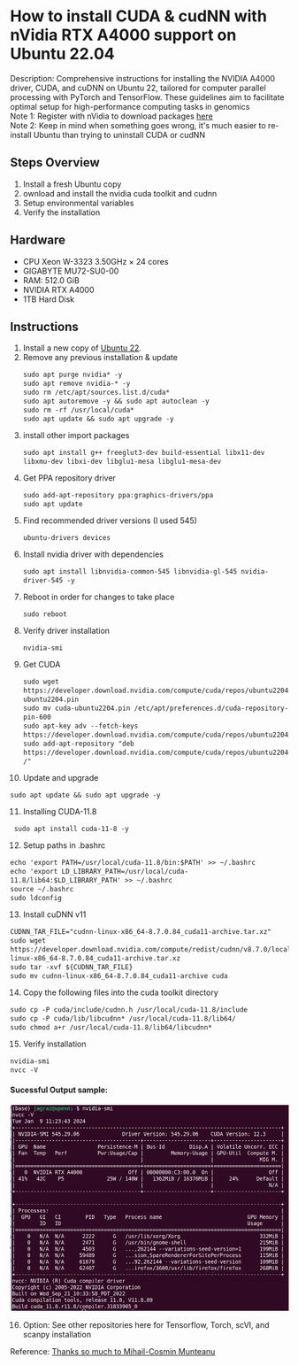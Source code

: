 # How to install CUDA & cudNN with nVidia RTX A4000 support on Ubuntu 22.04

Description: Comprehensive instructions for installing the NVIDIA A4000 driver, CUDA, and cuDNN on Ubuntu 22, tailored for computer parallel processing with PyTorch and TensorFlow. These guidelines aim to facilitate optimal setup for high-performance computing tasks in genomics  
Note 1: Register with nVidia to download packages [here](https://developer.nvidia.com/developer-program/signup)  
Note 2: Keep in mind when something goes wrong, it's much easier to re-install Ubuntu than trying to uninstall CUDA or cudNN  

## Steps Overview ####  
1) Install a fresh Ubuntu copy
2) ownload and install the nvidia cuda toolkit and cudnn
3) Setup environmental variables
4) Verify the installation

## Hardware  
- CPU Xeon W-3323 3.50GHz × 24 cores
- GIGABYTE MU72-SU0-00
- RAM: 512.0 GiB
- NVIDIA RTX A4000
- 1TB Hard Disk
  
## Instructions  
1) Install a new copy of 
[Ubuntu 22](https://www.ubuntu.com).  
2) Remove any previous installation & update  
   ```text     
   sudo apt purge nvidia* -y  
   sudo apt remove nvidia-* -y  
   sudo rm /etc/apt/sources.list.d/cuda*  
   sudo apt autoremove -y && sudo apt autoclean -y  
   sudo rm -rf /usr/local/cuda*  
   sudo apt update && sudo apt upgrade -y
   ```
3) install other import packages  
   ```text 
   sudo apt install g++ freeglut3-dev build-essential libx11-dev libxmu-dev libxi-dev libglu1-mesa libglu1-mesa-dev
   ```
4) Get PPA repository driver
   ```text   
   sudo add-apt-repository ppa:graphics-drivers/ppa
   sudo apt update
   ```
5) Find recommended driver versions (I used 545)
   ```text   
   ubuntu-drivers devices
   ```
6) Install nvidia driver with dependencies  
   ```text    
   sudo apt install libnvidia-common-545 libnvidia-gl-545 nvidia-driver-545 -y
   ```
7) Reboot in order for changes to take place  
   ```text  
   sudo reboot 
   ```
8) Verify driver installation
   ```text   
   nvidia-smi
   ```
9) Get CUDA
   ```text    
   sudo wget https://developer.download.nvidia.com/compute/cuda/repos/ubuntu2204/x86_64/cuda-ubuntu2204.pin
   sudo mv cuda-ubuntu2204.pin /etc/apt/preferences.d/cuda-repository-pin-600
   sudo apt-key adv --fetch-keys https://developer.download.nvidia.com/compute/cuda/repos/ubuntu2204/x86_64/3bf863cc.pub
   sudo add-apt-repository "deb https://developer.download.nvidia.com/compute/cuda/repos/ubuntu2204/x86_64/ /"
   ```
10) Update and upgrade
   ```text    
sudo apt update && sudo apt upgrade -y
   ```
11) Installing CUDA-11.8
   ```text    
    sudo apt install cuda-11-8 -y
   ```
12) Setup paths in .bashrc
   ```text  
   echo 'export PATH=/usr/local/cuda-11.8/bin:$PATH' >> ~/.bashrc
   echo 'export LD_LIBRARY_PATH=/usr/local/cuda-11.8/lib64:$LD_LIBRARY_PATH' >> ~/.bashrc
   source ~/.bashrc
   sudo ldconfig
   ```
13) Install cuDNN v11   
   ```text  
CUDNN_TAR_FILE="cudnn-linux-x86_64-8.7.0.84_cuda11-archive.tar.xz"
sudo wget https://developer.download.nvidia.com/compute/redist/cudnn/v8.7.0/local_installers/11.8/cudnn-linux-x86_64-8.7.0.84_cuda11-archive.tar.xz
sudo tar -xvf ${CUDNN_TAR_FILE}
sudo mv cudnn-linux-x86_64-8.7.0.84_cuda11-archive cuda
   ```
14) Copy the following files into the cuda toolkit directory
   ```text   
sudo cp -P cuda/include/cudnn.h /usr/local/cuda-11.8/include
sudo cp -P cuda/lib/libcudnn* /usr/local/cuda-11.8/lib64/
sudo chmod a+r /usr/local/cuda-11.8/lib64/libcudnn*
   ```
15) Verify installation
   ```text  
nvidia-smi
nvcc -V
   ```
#### Sucessful Output sample:
![Verification](images/screenshot0.png)

16) Option: See other repositories here for Tensorflow, Torch, scVI, and scanpy installation  

Reference: [Thanks so much to Mihail-Cosmin Munteanu](https://gist.github.com/MihailCosmin/affa6b1b71b43787e9228c25fe15aeba)  
